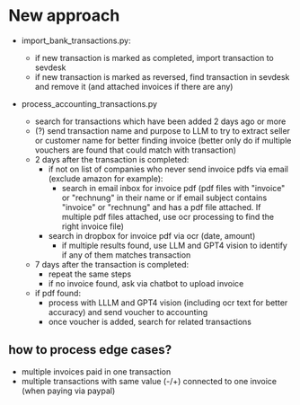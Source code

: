 # New approach

- import_bank_transactions.py:
  - if new transaction is marked as completed, import transaction to sevdesk
  - if new transaction is marked as reversed, find transaction in sevdesk and remove it (and attached invoices if there are any)

- process_accounting_transactions.py
  - search for transactions which have been added 2 days ago or more
  - (?) send transaction name and purpose to LLM to try to extract seller or customer name for better finding invoice (better only do if multiple vouchers are found that could match with transaction)
  - 2 days after the transaction is completed:
    - if not on list of companies who never send invoice pdfs via email (exclude amazon for example):
      - search in email inbox for invoice pdf (pdf files with "invoice" or "rechnung" in their name or if email subject contains "invoice" or "rechnung" and has a pdf file attached. If multiple pdf files attached, use ocr processing to find the right invoice file)
    - search in dropbox for invoice pdf via ocr (date, amount)
      - if multiple results found, use LLM and GPT4 vision to identify if any of them matches transaction
  - 7 days after the transaction is completed:
    - repeat the same steps
    - if no invoice found, ask via chatbot to upload invoice
  - if pdf found:
    - process with LLLM and GPT4 vision (including ocr text for better accuracy) and send voucher to accounting
    - once voucher is added, search for related transactions
  
## how to process edge cases?
- multiple invoices paid in one transaction
- multiple transactions with same value (-/+) connected to one invoice (when paying via paypal)